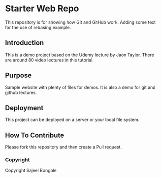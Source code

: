 # Starter Web Repo

This repository is for showing how Git and GitHub work. Adding some text for the use of rebasing example.

## Introduction

This is a demo project based on the Udemy lecture by Jaon Taylor. There are around 80 video lectures in this tutorial.

## Purpose

Sample website with plenty of files for demos. It is also a demo for git and github lectures.

## Deployment

This project can be deployed on a server or your local file system.

## How To Contribute

Please fork this repository and then create a Pull request.

### Copyright

Copyright Sajeel Bongale